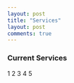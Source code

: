 ```yaml
---
layout: post
title: "Services"
layout: post
comments: true
---
```




### Current Services

1
2
3
4
5

